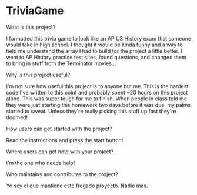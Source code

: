 # TriviaGame

What is this project?

I formatted this trivia game to look like an AP US History exam that someone would take in high school. I thought it would be kinda funny and a way to help me understand the array I had to build for the project a little better. I went to AP History practice test sites, found questions, and changed them to bring in stuff from the Terminator movies...

Why is this project useful?

I'm not sure how useful this project is to anyone but me. This is the hardest code I've written to this point and probably spent ~20 hours on this project alone. This was super tough for me to finish. When people in class told me they were just starting this homework two days before it was due, my palms started to sweat. Unless they're really picking this stuff up fast they're doomed!

How users can get started with the project?

Read the instructions and press the start button!

Where users can get help with your project?

I'm the one who needs help!

Who maintains and contributes to the project?

Yo soy el que mantiene este fregado proyecto. Nadie mas.